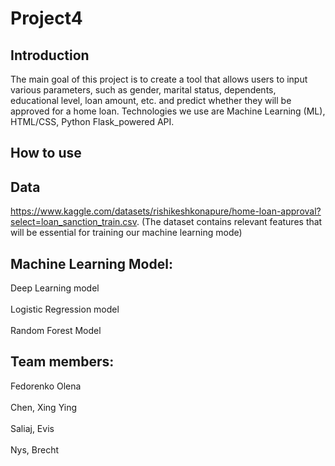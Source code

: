 # Project4

## Introduction

The main goal of this project is to create a tool that allows users to input various parameters, such as gender, marital status, dependents, educational level, loan amount, etc. and predict whether they will be approved for a home loan. Technologies we use are Machine Learning (ML), HTML/CSS, Python Flask_powered API. 

## How to use


## Data

https://www.kaggle.com/datasets/rishikeshkonapure/home-loan-approval?select=loan_sanction_train.csv. (The dataset contains relevant features that will be essential for training our machine learning mode)


## Machine Learning Model:

Deep Learning model <br>
<br> Logistic Regression model <br>
<br> Random Forest Model

## Team members:

 Fedorenko Olena <br>
<br> Chen, Xing Ying <br>
<br> Saliaj, Evis <br>
<br> Nys, Brecht 
